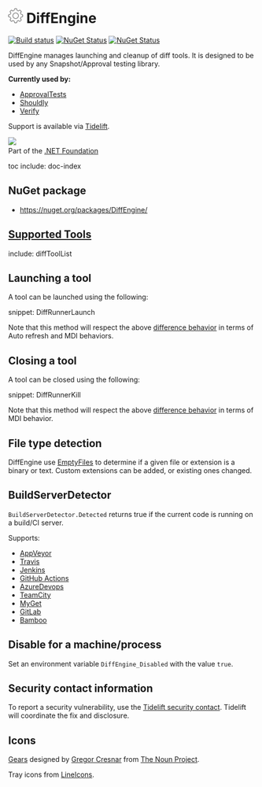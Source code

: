 # <img src="/src/icon.png" height="30px"> DiffEngine

[![Build status](https://ci.appveyor.com/api/projects/status/b62ti1b998iy3njw/branch/master?svg=true)](https://ci.appveyor.com/project/SimonCropp/DiffEngine)
[![NuGet Status](https://img.shields.io/nuget/v/DiffEngine.svg?label=DiffEngine)](https://www.nuget.org/packages/DiffEngine/)
[![NuGet Status](https://img.shields.io/nuget/v/DiffEngineTray.svg?label=DiffEngineTray)](https://www.nuget.org/packages/DiffEngineTray/)


DiffEngine manages launching and cleanup of diff tools. It is designed to be used by any Snapshot/Approval testing library.

**Currently used by:**

 * [ApprovalTests](https://github.com/approvals/ApprovalTests.Net)
 * [Shouldly](https://github.com/shouldly/shouldly/)
 * [Verify](https://github.com/VerifyTests/Verify)

Support is available via [Tidelift](https://tidelift.com/subscription/pkg/nuget-diffengine?utm_source=nuget-diffengine&utm_medium=referral&utm_campaign=enterprise).

<a href='https://dotnetfoundation.org' alt='Part of the .NET Foundation'><img src='https://raw.githubusercontent.com/VerifyTests/Verify/master/docs/dotNetFoundation.svg' height='30px'></a><br>
Part of the <a href='https://dotnetfoundation.org' alt=''>.NET Foundation</a>

toc
include: doc-index


## NuGet package

 * https://nuget.org/packages/DiffEngine/


## [Supported Tools](/docs/diff-tool.md#supported-tools)

include: diffToolList


## Launching a tool

A tool can be launched using the following:

snippet: DiffRunnerLaunch

Note that this method will respect the above [difference behavior](/docs/diff-tool.md#detected-difference-behavior) in terms of Auto refresh and MDI behaviors.


## Closing a tool

A tool can be closed using the following:

snippet: DiffRunnerKill

Note that this method will respect the above [difference behavior](/docs/diff-tool.md#detected-difference-behavior) in terms of MDI behavior.


## File type detection

DiffEngine use [EmptyFiles](https://github.com/SimonCropp/EmptyFiles) to determine if a given file or extension is a binary or text. Custom extensions can be added, or existing ones changed.


## BuildServerDetector

`BuildServerDetector.Detected` returns true if the current code is running on a build/CI server.

Supports:

 * [AppVeyor](https://www.appveyor.com/docs/environment-variables/)
 * [Travis](https://docs.travis-ci.com/user/environment-variables/#default-environment-variables)
 * [Jenkins](https://wiki.jenkins.io/display/JENKINS/Building+a+software+project#Buildingasoftwareproject-belowJenkinsSetEnvironmentVariables)
 * [GitHub Actions](https://help.github.com/en/actions/automating-your-workflow-with-github-actions/using-environment-variables#default-environment-variables)
 * [AzureDevops](https://docs.microsoft.com/en-us/azure/devops/pipelines/build/variables?view=azure-devops&tabs=yaml#agent-variables)
 * [TeamCity](https://www.jetbrains.com/help/teamcity/predefined-build-parameters.html#PredefinedBuildParameters-ServerBuildProperties)
 * [MyGet](https://docs.myget.org/docs/reference/build-services#Available_Environment_Variables)
 * [GitLab](https://docs.gitlab.com/ee/ci/variables/predefined_variables.html)
 * [Bamboo](https://confluence.atlassian.com/bamboo/bamboo-variables-289277087.html)


## Disable for a machine/process

Set an environment variable `DiffEngine_Disabled` with the value `true`.


## Security contact information

To report a security vulnerability, use the [Tidelift security contact](https://tidelift.com/security). Tidelift will coordinate the fix and disclosure.


## Icons

[Gears](https://thenounproject.com/term/gear/172042/) designed by [Gregor Cresnar](https://thenounproject.com/grega.cresnar/) from [The Noun Project](https://thenounproject.com).

Tray icons from [LineIcons](https://lineicons.com/icons/).